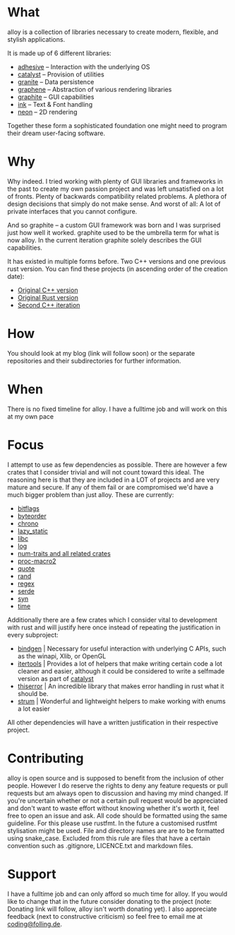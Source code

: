 # What
alloy is a collection of libraries necessary to create modern, flexible, and stylish applications.

It is made up of 6 different libraries:
- [adhesive](https://github.com/Folling/adhesive) – Interaction with the underlying OS
- [catalyst](https://github.com/Folling/catalyst) – Provision of utilities
- [granite](https://github.com/Folling/granite) – Data persistence
- [graphene](https://github.com/Folling/graphene) – Abstraction of various rendering libraries
- [graphite](https://github.com/Folling/graphite) – GUI capabilities
- [ink](https://github.com/Folling/ink) – Text & Font handling
- [neon](https://github.com/Folling/neon) – 2D rendering

Together these form a sophisticated foundation one might need to program their dream user-facing software.

# Why
Why indeed. I tried working with plenty of GUI libraries and frameworks in the past to create my own passion project 
and was left unsatisfied on a lot of fronts.
Plenty of backwards compatibility related problems. A plethora of design decisions that simply do not make sense.
And worst of all: A lot of private interfaces that you cannot configure.

And so graphite – a custom GUI framework was born and I was surprised just how well it worked.
graphite used to be the umbrella term for what is now alloy. In the current iteration graphite solely describes the GUI capabilities.

It has existed in multiple forms before. Two C++ versions and one previous rust version. 
You can find these projects (in ascending order of the creation date):
- [Original C++ version](https://memleak.eu/Folling/graphite)
- [Original Rust version](https://memleak.eu/Folling/graphite-rs)
- [Second C++ iteration](https://memleak.eu/Folling/graphite-CPP-v2)

# How
You should look at my blog (link will follow soon) or the separate repositories and their subdirectories for further information.

# When
There is no fixed timeline for alloy. I have a fulltime job and will work on this at my own pace

# Focus
I attempt to use as few dependencies as possible. There are however a few crates that I consider trivial and will not 
count toward this ideal. 
The reasoning here is that they are included in a LOT of projects and are very mature and secure. If any of them fail or are compromised
we'd have a much bigger problem than just alloy.
These are currently:
- [bitflags](https://crates.io/crates/bitflags)
- [byteorder](https://crates.io/crates/byteorder)
- [chrono](https://crates.io/crates/chrono)
- [lazy_static](https://crates.io/crates/lazy_static)
- [libc](https://crates.io/crates/libc)
- [log](https://crates.io/crates/log)
- [num-traits and all related crates](https://crates.io/crates/num-traits)
- [proc-macro2](https://crates.io/crates/proc-macro2)
- [quote](https://crates.io/crates/quote)
- [rand](https://crates.io/crates/rand)
- [regex](https://crates.io/crates/regex)
- [serde](https://crates.io/crates/serde)
- [syn](https://crates.io/crates/syn)
- [time](https://crates.io/crates/time)

Additionally there are a few crates which I consider vital to development with rust and will justify here once instead of
repeating the justification in every subproject:
- [bindgen](https://crates.io/crates/bindgen) | Necessary for useful interaction with underlying C APIs, such as the winapi, Xlib, or OpenGL
- [itertools](https://crates.io/crates/itertools) | Provides a lot of helpers that make writing certain code a lot cleaner and easier, although it could be considered to write a selfmade version as part of [catalyst](https://github.com/Folling/catalyst)
- [thiserror](https://crates.io/crates/thiserror) | An incredible library that makes error handling in rust what it should be.
- [strum](https://crates.io/crates/strum) | Wonderful and lightweight helpers to make working with enums a lot easier

All other dependencies will have a written justification in their respective project.

# Contributing
alloy is open source and is supposed to benefit from the inclusion of other people. 
However I do reserve the rights to deny any feature requests or pull requests but am always open to discussion and having my mind changed. 
If you're uncertain whether or not a certain pull request would be appreciated and don't want to waste effort without knowing whether it's worth it, feel free to open an issue and ask. 
All code should be formatted using the same guideline. For this please use rustfmt. In the future a customised rustfmt stylisation might be used.
File and directory names are are to be formatted using snake_case. Excluded from this rule are files that have a certain convention such as .gitignore, LICENCE.txt and markdown files.

# Support
I have a fulltime job and can only afford so much time for alloy. If you would like to change that in the future consider donating to the project (note: Donating link will follow, alloy isn't worth donating yet). I also appreciate feedback (next to constructive criticism) so feel free to email me at coding@folling.de. 
